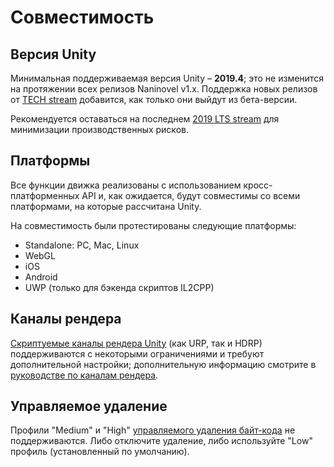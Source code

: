 # Совместимость

## Версия Unity

Минимальная поддерживаемая версия Unity – **2019.4**; это не изменится на протяжении всех релизов Naninovel v1.х. Поддержка новых релизов от [TECH stream](https://blogs.unity3d.com/2018/04/09/new-plans-for-unity-releases-introducing-the-tech-and-long-term-support-lts-streams/) добавится, как только они выйдут из бета-версии.

Рекомендуется оставаться на последнем [2019 LTS stream](https://unity3d.com/unity/qa/lts-releases?version=2019.4) для минимизации производственных рисков.

## Платформы

Все функции движка реализованы с использованием кросс-платформенных API и, как ожидается, будут совместимы со всеми платформами, на которые рассчитана Unity.

На совместимость были протестированы следующие платформы:
* Standalone: PC, Mac, Linux
* WebGL
* iOS
* Android
* UWP (только для бэкенда скриптов IL2CPP)

## Каналы рендера

[Скриптуемые каналы рендера Unity](https://docs.unity3d.com/Manual/render-pipelines.html) (как URP, так и HDRP) поддерживаются с некоторыми ограничениями и требуют дополнительной настройки; дополнительную информацию смотрите в [руководстве по каналам рендера](/ru/guide/render-pipelines).

## Управляемое удаление

Профили "Medium" и "High" [управляемого удаления байт-кода](https://docs.unity3d.com/Manual/ManagedCodeStripping.html) не поддерживаются. Либо отключите удаление, либо используйте "Low" профиль (установленный по умолчанию).
